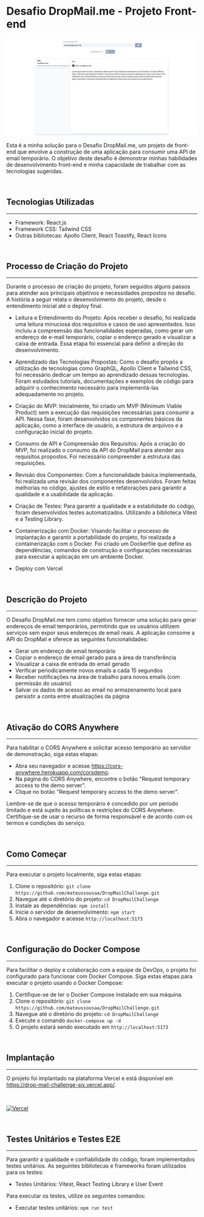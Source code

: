 # Desafio DropMail.me - Projeto Front-end

![Desafio DropMail.me](./public/dropmailPrint.png)

Esta é a minha solução para o Desafio DropMail.me, um projeto de front-end que envolve a construção de uma aplicação para consumir uma API de email temporário. O objetivo deste desafio é demonstrar minhas habilidades de desenvolvimento front-end e minha capacidade de trabalhar com as tecnologias sugeridas.

<br>

## Tecnologias Utilizadas
---

- Framework: React.js
- Framework CSS: Tailwind CSS
- Outras bibliotecas: Apollo Client, React Toastify, React Icons

<br>

## Processo de Criação do Projeto
---

Durante o processo de criação do projeto, foram seguidos alguns passos para atender aos principais objetivos e necessidades propostos no desafio. A história a seguir relata o desenvolvimento do projeto, desde o entendimento inicial até o deploy final.

- Leitura e Entendimento do Projeto:
Após receber o desafio, foi realizada uma leitura minuciosa dos requisitos e casos de uso apresentados. Isso incluiu a compreensão das funcionalidades esperadas, como gerar um endereço de e-mail temporário, copiar o endereço gerado e visualizar a caixa de entrada. Essa etapa foi essencial para definir a direção do desenvolvimento.

- Aprendizado das Tecnologias Propostas:
Como o desafio propôs a utilização de tecnologias como GraphQL, Apollo Client e Tailwind CSS, foi necessário dedicar um tempo ao aprendizado dessas tecnologias. Foram estudados tutoriais, documentações e exemplos de código para adquirir o conhecimento necessário para implementá-las adequadamente no projeto.

- Criação do MVP:
Inicialmente, foi criado um MVP (Minimum Viable Product) sem a execução das requisições necessárias para consumir a API. Nessa fase, foram desenvolvidos os componentes básicos da aplicação, como a interface de usuário, a estrutura de arquivos e a configuração inicial do projeto.

- Consumo de API e Compreensão dos Requisitos:
Após a criação do MVP, foi realizado o consumo da API do DropMail para atender aos requisitos propostos. Foi necessário compreender a estrutura das requisições.

- Revisão dos Componentes:
Com a funcionalidade básica implementada, foi realizada uma revisão dos componentes desenvolvidos. Foram feitas melhorias no código, ajustes de estilo e refatorações para garantir a qualidade e a usabilidade da aplicação.

- Criação de Testes:
Para garantir a qualidade e a estabilidade do código, foram desenvolvidos testes automatizados. Utilizando a biblioteca Vitest e a Testing Library.

- Containerização com Docker:
Visando facilitar o processo de implantação e garantir a portabilidade do projeto, foi realizada a containerização com o Docker. Foi criado um Dockerfile que define as dependências, comandos de construção e configurações necessárias para executar a aplicação em um ambiente Docker.

- Deploy com Vercel

<br>

## Descrição do Projeto
---

O Desafio DropMail.me tem como objetivo fornecer uma solução para gerar endereços de email temporários, permitindo que os usuários utilizem serviços sem expor seus endereços de email reais. A aplicação consome a API do DropMail e oferece as seguintes funcionalidades:

- Gerar um endereço de email temporário
- Copiar o endereço de email gerado para a área de transferência
- Visualizar a caixa de entrada do email gerado
- Verificar periodicamente novos emails a cada 15 segundos
- Receber notificações na área de trabalho para novos emails (com permissão do usuário)
- Salvar os dados de acesso ao email no armazenamento local para persistir a conta entre atualizações da página

<br>

## Ativação do CORS Anywhere
---

Para habilitar o CORS Anywhere e solicitar acesso temporário ao servidor de demonstração, siga estas etapas:

- Abra seu navegador e acesse https://cors-anywhere.herokuapp.com/corsdemo.
- Na página do CORS Anywhere, encontre o botão "Request temporary access to the demo server".
- Clique no botão "Request temporary access to the demo server".

Lembre-se de que o acesso temporário é concedido por um período limitado e está sujeito às políticas e restrições do CORS Anywhere. Certifique-se de usar o recurso de forma responsável e de acordo com os termos e condições do serviço.

<br>

## Como Começar
---

Para executar o projeto localmente, siga estas etapas:

1. Clone o repositório: `git clone https://github.com/mateussousaa/DropMailChallenge.git`
2. Navegue até o diretório do projeto: `cd DropMailChallenge`
3. Instale as dependências: `npm install`
4. Inicie o servidor de desenvolvimento: `npm start`
5. Abra o navegador e acesse `http://localhost:5173`

<br>

## Configuração do Docker Compose
---

Para facilitar o deploy e colaboração com a equipe de DevOps, o projeto foi configurado para funcionar com Docker Compose. Siga estas etapas para executar o projeto usando o Docker Compose:

1. Certifique-se de ter o Docker Compose instalado em sua máquina.
2. Clone o repositório: `git clone https://github.com/mateussousaa/DropMailChallenge.git`
3. Navegue até o diretório do projeto: `cd DropMailChallenge`
4. Execute o comando `docker-compose up -d`
5. O projeto estará sendo executado em `http://localhost:5173`

<br>

## Implantação
---

O projeto foi implantado na plataforma Vercel e está disponível em https://drop-mail-challenge-six.vercel.app/.

<br>


[![Vercel](https://img.shields.io/badge/vercel-%23000000.svg?style=for-the-badge&logo=vercel&logoColor=white)](https://drop-mail-challenge-six.vercel.app/)

<br>

## Testes Unitários e Testes E2E
---

Para garantir a qualidade e confiabilidade do código, foram implementados testes unitários. As seguintes bibliotecas e frameworks foram utilizados para os testes:

- Testes Unitários: Vitest, React Testing Library e User Event

Para executar os testes, utilize os seguintes comandos:

- Executar testes unitários: `npm run test`
